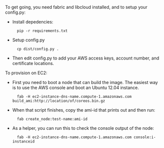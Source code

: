 To get going, you need fabric and libcloud installed, and to setup your config.py:

* Install depedencies:

        pip -r requirements.txt

* Setup config.py

        cp dist/config.py .

* Then edit config.py to add your AWS access keys, account number, and certificate locations.

To provision on EC2:

* First you need to boot a node that can build the image. The easiest way is to use the AWS console and boot an Ubuntu 12.04 instance. 

        fab -H ec2-instance-dns-name.compute-1.amazonaws.com build_ami:http://location/of/coreos.bin.gz

* When that script finishes, copy the ami-id that prints out and then run:

        fab create_node:test-name:ami-id

* As a helper, you can run this to check the console output of the node:

        fab -H ec2-instance-dns-name.compute-1.amazonaws.com console:i-instanceid
